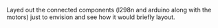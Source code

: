 Layed out the connected components (l298n and arduino along with the motors) just to envision and see how it would briefly layout.